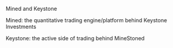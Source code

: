 Mined and Keystone

Mined: the quantitative trading engine/platform behind Keystone Investments

Keystone: the active side of trading behind MineStoned
